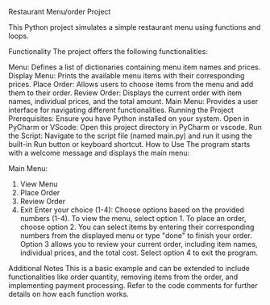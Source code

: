 Restaurant Menu/order Project


This Python project simulates a simple restaurant menu using functions and loops.


Functionality
The project offers the following functionalities:

Menu: Defines a list of dictionaries containing menu item names and prices.
Display Menu: Prints the available menu items with their corresponding prices.
Place Order: Allows users to choose items from the menu and add them to their order.
Review Order: Displays the current order with item names, individual prices, and the total amount.
Main Menu: Provides a user interface for navigating different functionalities.
Running the Project
Prerequisites: Ensure you have Python installed on your system.
Open in PyCharm or VScode: Open this project directory in PyCharm or vscode.
Run the Script: Navigate to the script file (named main.py) and run it using the built-in Run button or keyboard shortcut.
How to Use
The program starts with a welcome message and displays the main menu:



Main Menu:
1. View Menu
2. Place Order
3. Review Order
4. Exit
Enter your choice (1-4): 
Choose options based on the provided numbers (1-4).
To view the menu, select option 1.
To place an order, choose option 2. You can select items by entering their corresponding numbers from the displayed menu or type "done" to finish your order.
Option 3 allows you to review your current order, including item names, individual prices, and the total cost.
Select option 4 to exit the program.


Additional Notes
This is a basic example and can be extended to include functionalities like order quantity, removing items from the order, and implementing payment processing.
Refer to the code comments for further details on how each function works.
